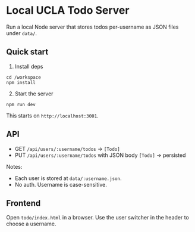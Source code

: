 # Local UCLA Todo Server

Run a local Node server that stores todos per-username as JSON files under `data/`.

## Quick start

1. Install deps

```
cd /workspace
npm install
```

2. Start the server

```
npm run dev
```

This starts on `http://localhost:3001`.

## API

- GET `/api/users/:username/todos` → `[Todo]`
- PUT `/api/users/:username/todos` with JSON body `[Todo]` → persisted

Notes:

- Each user is stored at `data/:username.json`.
- No auth. Username is case-sensitive.

## Frontend

Open `todo/index.html` in a browser. Use the user switcher in the header to choose a username.
